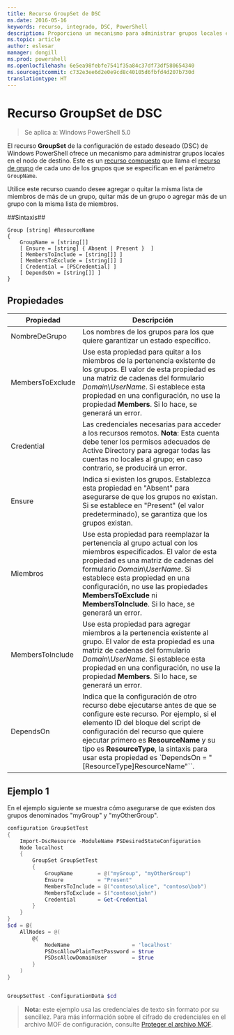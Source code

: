 ```yaml
---
title: Recurso GroupSet de DSC
ms.date: 2016-05-16
keywords: recurso, integrado, DSC, PowerShell
description: Proporciona un mecanismo para administrar grupos locales en el nodo de destino.
ms.topic: article
author: eslesar
manager: dongill
ms.prod: powershell
ms.openlocfilehash: 6e5ea98febfe7541f35a84c37df73df580654340
ms.sourcegitcommit: c732e3ee6d2e0e9cd8c40105d6fbfd4d207b730d
translationtype: HT
---
```

# <a name="dsc-groupset-resource"></a>Recurso GroupSet de DSC

> Se aplica a: Windows PowerShell 5.0

El recurso **GroupSet** de la configuración de estado deseado (DSC) de Windows PowerShell ofrece un mecanismo para administrar grupos locales en el nodo de destino. Este es un [recurso compuesto](authoringResourceComposite.md) que llama el [recurso de grupo](groupResource.md) de cada uno de los grupos que se especifican en el parámetro `GroupName`.

Utilice este recurso cuando desee agregar o quitar la misma lista de miembros de más de un grupo, quitar más de un grupo o agregar más de un grupo con la misma lista de miembros.

##<a name="syntax"></a>Sintaxis##
```
Group [string] #ResourceName
{
    GroupName = [string[]]
    [ Ensure = [string] { Absent | Present }  ]
    [ MembersToInclude = [string[]] ]
    [ MembersToExclude = [string[]] ]
    [ Credential = [PSCredential] ]
    [ DependsOn = [string[]] ]
}
```

## <a name="properties"></a>Propiedades

|  Propiedad  |  Descripción   | 
|---|---| 
| NombreDeGrupo| Los nombres de los grupos para los que quiere garantizar un estado específico.| 
| MembersToExclude| Use esta propiedad para quitar a los miembros de la pertenencia existente de los grupos. El valor de esta propiedad es una matriz de cadenas del formulario *Domain*\\*UserName*. Si establece esta propiedad en una configuración, no use la propiedad **Members**. Si lo hace, se generará un error.| 
| Credential| Las credenciales necesarias para acceder a los recursos remotos. **Nota**: Esta cuenta debe tener los permisos adecuados de Active Directory para agregar todas las cuentas no locales al grupo; en caso contrario, se producirá un error.
| Ensure| Indica si existen los grupos. Establezca esta propiedad en "Absent" para asegurarse de que los grupos no existan. Si se establece en "Present" (el valor predeterminado), se garantiza que los grupos existan.| 
| Miembros| Use esta propiedad para reemplazar la pertenencia al grupo actual con los miembros especificados. El valor de esta propiedad es una matriz de cadenas del formulario *Domain*\\*UserName*. Si establece esta propiedad en una configuración, no use las propiedades **MembersToExclude** ni **MembersToInclude**. Si lo hace, se generará un error.| 
| MembersToInclude| Use esta propiedad para agregar miembros a la pertenencia existente al grupo. El valor de esta propiedad es una matriz de cadenas del formulario *Domain*\\*UserName*. Si establece esta propiedad en una configuración, no use la propiedad **Members**. Si lo hace, se generará un error.| 
| DependsOn | Indica que la configuración de otro recurso debe ejecutarse antes de que se configure este recurso. Por ejemplo, si el elemento ID del bloque del script de configuración del recurso que quiere ejecutar primero es __ResourceName__ y su tipo es __ResourceType__, la sintaxis para usar esta propiedad es `DependsOn = "[ResourceType]ResourceName"``.| 

## <a name="example-1"></a>Ejemplo 1

En el ejemplo siguiente se muestra cómo asegurarse de que existen dos grupos denominados "myGroup" y "myOtherGroup". 

```powershell
configuration GroupSetTest
{
    Import-DscResource -ModuleName PSDesiredStateConfiguration
    Node localhost
    {
        GroupSet GroupSetTest
        {
            GroupName        = @("myGroup", "myOtherGroup")
            Ensure           = "Present"
            MembersToInclude = @("contoso\alice", "contoso\bob")
            MembersToExclude = $("contoso\john")
            Credential       = Get-Credential
        }
    }
}
$cd = @{
    AllNodes = @(
        @{
            NodeName                    = 'localhost'
            PSDscAllowPlainTextPassword = $true
            PSDscAllowDomainUser        = $true
        }
    )
}


GroupSetTest -ConfigurationData $cd
```

>**Nota:** este ejemplo usa las credenciales de texto sin formato por su sencillez. Para más información sobre el cifrado de credenciales en el archivo MOF de configuración, consulte [Proteger el archivo MOF](secureMOF.md).


